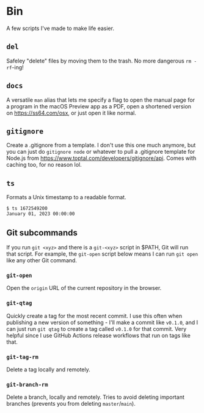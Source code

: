 # Bin

A few scripts I've made to make life easier.

## `del`

Safeley "delete" files by moving them to the trash. No more dangerous `rm -rf`-ing!

## `docs`

A versatile `man` alias that lets me specify a flag to open the manual page for a program in the macOS Preview app as a PDF, open a shortened version on https://ss64.com/osx, or just open it like normal.

## `gitignore`

Create a .gitignore from a template. I don't use this one much anymore, but you can just do `gitignore node` or whatever to pull a .gitignore template for Node.js from https://www.toptal.com/developers/gitignore/api. Comes with caching too, for no reason lol.

## `ts`

Formats a Unix timestamp to a readable format.

```
$ ts 1672549200
January 01, 2023 00:00:00
```

## Git subcommands

If you run `git <xyz>` and there is a `git-<xyz>` script in $PATH, Git will run that script. For example, the `git-open` script below means I can run `git open` like any other Git command.

### `git-open`

Open the `origin` URL of the current repository in the browser.

### `git-qtag`

Quickly create a tag for the most recent commit. I use this often when publishing a new version of something - I'll make a commit like `v0.1.0`, and I can just run `git qtag` to create a tag called `v0.1.0` for that commit. Very helpful since I use GitHub Actions release workflows that run on tags like that.

### `git-tag-rm`

Delete a tag locally and remotely.

### `git-branch-rm`

Delete a branch, locally and remotely. Tries to avoid deleting important branches (prevents you from deleting `master`/`main`).

